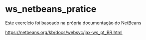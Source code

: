 # ws_netbeans_pratice

Este exercício foi baseado na própria documentação do NetBeans

https://netbeans.org/kb/docs/websvc/jax-ws_pt_BR.html
